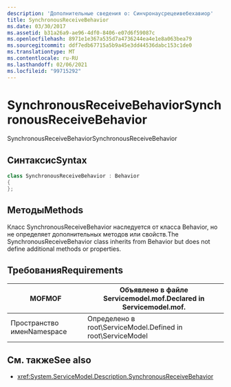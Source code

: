 ```yaml
---
description: 'Дополнительные сведения о: Синчронаусрецеивебехавиор'
title: SynchronousReceiveBehavior
ms.date: 03/30/2017
ms.assetid: b31a26a9-ae96-4df0-8406-e07d6f59087c
ms.openlocfilehash: 8971e1e367a535d7a4736244ea4e1e8a063bea79
ms.sourcegitcommit: ddf7edb67715a5b9a45e3dd44536dabc153c1de0
ms.translationtype: MT
ms.contentlocale: ru-RU
ms.lasthandoff: 02/06/2021
ms.locfileid: "99715292"
---
```

# <a name="synchronousreceivebehavior"></a><span data-ttu-id="ad2a9-103">SynchronousReceiveBehavior</span><span class="sxs-lookup"><span data-stu-id="ad2a9-103">SynchronousReceiveBehavior</span></span>

<span data-ttu-id="ad2a9-104">SynchronousReceiveBehavior</span><span class="sxs-lookup"><span data-stu-id="ad2a9-104">SynchronousReceiveBehavior</span></span>  
  
## <a name="syntax"></a><span data-ttu-id="ad2a9-105">Синтаксис</span><span class="sxs-lookup"><span data-stu-id="ad2a9-105">Syntax</span></span>  
  
```csharp
class SynchronousReceiveBehavior : Behavior  
{  
};  
```  
  
## <a name="methods"></a><span data-ttu-id="ad2a9-106">Методы</span><span class="sxs-lookup"><span data-stu-id="ad2a9-106">Methods</span></span>  

 <span data-ttu-id="ad2a9-107">Класс SynchronousReceiveBehavior наследуется от класса Behavior, но не определяет дополнительных методов или свойств.</span><span class="sxs-lookup"><span data-stu-id="ad2a9-107">The SynchronousReceiveBehavior class inherits from Behavior but does not define additional methods or properties.</span></span>  
  
## <a name="requirements"></a><span data-ttu-id="ad2a9-108">Требования</span><span class="sxs-lookup"><span data-stu-id="ad2a9-108">Requirements</span></span>  
  
|<span data-ttu-id="ad2a9-109">MOF</span><span class="sxs-lookup"><span data-stu-id="ad2a9-109">MOF</span></span>|<span data-ttu-id="ad2a9-110">Объявлено в файле Servicemodel.mof.</span><span class="sxs-lookup"><span data-stu-id="ad2a9-110">Declared in Servicemodel.mof.</span></span>|  
|---------|-----------------------------------|  
|<span data-ttu-id="ad2a9-111">Пространство имен</span><span class="sxs-lookup"><span data-stu-id="ad2a9-111">Namespace</span></span>|<span data-ttu-id="ad2a9-112">Определено в root\ServiceModel.</span><span class="sxs-lookup"><span data-stu-id="ad2a9-112">Defined in root\ServiceModel</span></span>|  
  
## <a name="see-also"></a><span data-ttu-id="ad2a9-113">См. также</span><span class="sxs-lookup"><span data-stu-id="ad2a9-113">See also</span></span>

- <xref:System.ServiceModel.Description.SynchronousReceiveBehavior>
